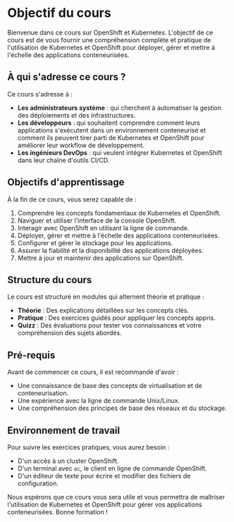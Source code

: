 # Objectif du cours

Bienvenue dans ce cours sur OpenShift et Kubernetes. L'objectif de ce cours est de vous fournir une compréhension complète et pratique de l'utilisation de Kubernetes et OpenShift pour déployer, gérer et mettre à l'échelle des applications conteneurisées.

## À qui s'adresse ce cours ?

Ce cours s'adresse à :
* **Les administrateurs système** : qui cherchent à automatiser la gestion des déploiements et des infrastructures.
* **Les développeurs** : qui souhaitent comprendre comment leurs applications s'exécutent dans un environnement conteneurisé et comment ils peuvent tirer parti de Kubernetes et OpenShift pour améliorer leur workflow de développement.
* **Les ingénieurs DevOps** : qui veulent intégrer Kubernetes et OpenShift dans leur chaîne d'outils CI/CD.

## Objectifs d'apprentissage

À la fin de ce cours, vous serez capable de :
1. Comprendre les concepts fondamentaux de Kubernetes et OpenShift.
2. Naviguer et utiliser l'interface de la console OpenShift.
3. Interagir avec OpenShift en utilisant la ligne de commande.
4. Déployer, gérer et mettre à l'échelle des applications conteneurisées.
5. Configurer et gérer le stockage pour les applications.
6. Assurer la fiabilité et la disponibilité des applications déployées.
7. Mettre à jour et maintenir des applications sur OpenShift.

## Structure du cours

Le cours est structuré en modules qui alternent théorie et pratique :
* **Théorie** : Des explications détaillées sur les concepts clés.
* **Pratique** : Des exercices guidés pour appliquer les concepts appris.
* **Quizz** : Des évaluations pour tester vos connaissances et votre compréhension des sujets abordés.

## Pré-requis

Avant de commencer ce cours, il est recommandé d'avoir :
* Une connaissance de base des concepts de virtualisation et de conteneurisation.
* Une expérience avec la ligne de commande Unix/Linux.
* Une compréhension des principes de base des réseaux et du stockage.

## Environnement de travail

Pour suivre les exercices pratiques, vous aurez besoin :
* D'un accès à un cluster OpenShift.
* D'un terminal avec `oc`, le client en ligne de commande OpenShift.
* D'un éditeur de texte pour écrire et modifier des fichiers de configuration.

Nous espérons que ce cours vous sera utile et vous permettra de maîtriser l'utilisation de Kubernetes et OpenShift pour gérer vos applications conteneurisées. Bonne formation !
